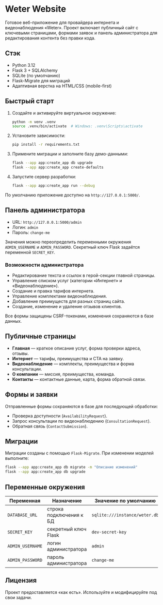 # Weter Website

Готовое веб-приложение для провайдера интернета и видеонаблюдения «Weter». Проект включает публичный сайт с ключевыми страницами, формами заявок и панель администратора для редактирования контента без правки кода.

## Стэк
- Python 3.12
- Flask 3 + SQLAlchemy
- SQLite (по умолчанию)
- Flask-Migrate для миграций
- Адаптивная верстка на HTML/CSS (mobile-first)

## Быстрый старт
1. Создайте и активируйте виртуальное окружение:
   ```bash
   python -m venv .venv
   source .venv/bin/activate  # Windows: .venv\Scripts\activate
   ```
2. Установите зависимости:
   ```bash
   pip install -r requirements.txt
   ```
3. Примените миграции и заполните базу демо-данными:
   ```bash
   flask --app app:create_app db upgrade
   flask --app app:create_app create-defaults
   ```
4. Запустите сервер разработки:
   ```bash
   flask --app app:create_app run --debug
   ```

По умолчанию приложение доступно на `http://127.0.0.1:5000/`.

## Панель администратора
- URL: `http://127.0.0.1:5000/admin`
- Логин: `admin`
- Пароль: `change-me`

Значения можно переопределить переменными окружения `ADMIN_USERNAME` и `ADMIN_PASSWORD`. Секретный ключ Flask задаётся переменной `SECRET_KEY`.

### Возможности администратора
- Редактирование текста и ссылок в герой-секции главной страницы.
- Управление списком услуг (категории «Интернет» и «Видеонаблюдение»).
- Создание и правка тарифов интернета.
- Управление комплектами видеонаблюдения.
- Добавление преимуществ для разных страниц сайта.
- Создание, изменение и удаление отзывов клиентов.

Все формы защищены CSRF-токенами, изменения сохраняются в базе данных.

## Публичные страницы
- **Главная** — краткое описание услуг, форма проверки адреса, отзывы.
- **Интернет** — тарифы, преимущества и CTA на заявку.
- **Видеонаблюдение** — комплекты, преимущества и форма консультации.
- **О компании** — миссия, преимущества, команда.
- **Контакты** — контактные данные, карта, форма обратной связи.

## Формы и заявки
Отправленные формы сохраняются в базе для последующей обработки:
- Проверка доступности (`AvailabilityRequest`).
- Запрос консультации по видеонаблюдению (`ConsultationRequest`).
- Обратная связь (`ContactSubmission`).

## Миграции
Миграции созданы с помощью `Flask-Migrate`. При изменении моделей выполните:
```bash
flask --app app:create_app db migrate -m "Описание изменений"
flask --app app:create_app db upgrade
```

## Переменные окружения
| Переменная | Назначение | Значение по умолчанию |
|------------|------------|------------------------|
| `DATABASE_URL` | строка подключения к БД | `sqlite:///instance/weter.db` |
| `SECRET_KEY` | секретный ключ Flask | `dev-secret-key` |
| `ADMIN_USERNAME` | логин администратора | `admin` |
| `ADMIN_PASSWORD` | пароль администратора | `change-me` |

## Лицензия
Проект предоставляется «как есть». Используйте и модифицируйте под свои задачи.

